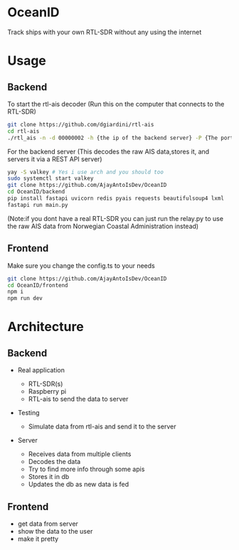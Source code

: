 # OceanID

Track ships with your own RTL-SDR without any using the internet

# Usage
## Backend

To start the rtl-ais decoder (Run this on the computer that connects to the RTL-SDR)
```bash
git clone https://github.com/dgiardini/rtl-ais
cd rtl-ais
./rtl_ais -n -d 00000002 -h {the ip of the backend server} -P {The port of the backend server}
```

For the backend server (This decodes the raw AIS data,stores it, and servers it via a REST API server)
```bash
yay -S valkey # Yes i use arch and you should too
sudo systemctl start valkey
git clone https://github.com/AjayAntoIsDev/OceanID
cd OceanID/backend
pip install fastapi uvicorn redis pyais requests beautifulsoup4 lxml
fastapi run main.py
```
(Note:if you dont have a real RTL-SDR you can just run the relay.py to use the raw AIS data from Norwegian Coastal Administration instead)

## Frontend
Make sure you change the config.ts to your needs
```bash
git clone https://github.com/AjayAntoIsDev/OceanID
cd OceanID/frontend
npm i
npm run dev
```
# Architecture

## Backend

- Real application
    - RTL-SDR(s)
    - Raspberry pi
    - RTL-ais to send the data to server

- Testing 
    - Simulate data from rtl-ais and send it to the server

- Server
    - Receives data from multiple clients
    - Decodes the data
    - Try to find more info through some apis
    - Stores it in db
    - Updates the db as new data is fed


## Frontend

- get data from server
- show the data to the user
- make it pretty